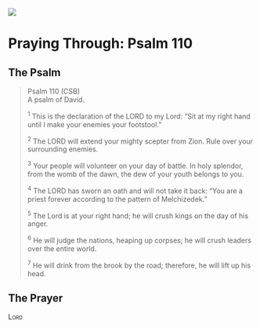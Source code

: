 <img class="intro-right" src="/images/art-paris-psalter.jpg">

# Praying Through: Psalm 110

## The Psalm

>Psalm 110 (CSB)  
><sup></sup> A psalm of David. 
>
><sup>1</sup> This is the declaration of the LORD to my Lord: “Sit at my right hand until I make your enemies your footstool.” 
>
><sup>2</sup> The LORD will extend your mighty scepter from Zion. Rule over your surrounding enemies. 
>
><sup>3</sup> Your people will volunteer on your day of battle. In holy splendor, from the womb of the dawn, the dew of your youth belongs to you. 
>
><sup>4</sup> The LORD has sworn an oath and will not take it back: “You are a priest forever according to the pattern of Melchizedek.” 
>
><sup>5</sup> The Lord is at your right hand; he will crush kings on the day of his anger. 
>
><sup>6</sup> He will judge the nations, heaping up corpses; he will crush leaders over the entire world. 
>
><sup>7</sup> He will drink from the brook by the road; therefore, he will lift up his head.

## The Prayer

<div style="font-variant: small-caps;">
Lord
</div>

